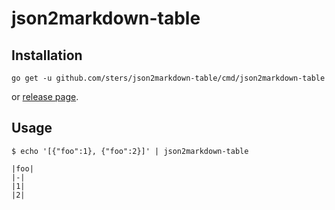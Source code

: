 # json2markdown-table


## Installation

```
go get -u github.com/sters/json2markdown-table/cmd/json2markdown-table
```

or [release page](https://github.com/sters/json2markdown-table/releases).

## Usage

```
$ echo '[{"foo":1}, {"foo":2}]' | json2markdown-table

|foo|
|-|
|1|
|2|
```
